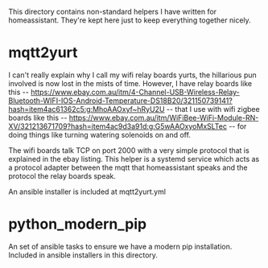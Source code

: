 This directory contains non-standard helpers I have written for homeassistant.
They're kept here just to keep everything together nicely.

mqtt2yurt
=========

I can't really explain why I call my wifi relay boards yurts, the hillarious pun involved is now lost in the mists of time. However, I have relay boards like this -- https://www.ebay.com.au/itm/4-Channel-USB-Wireless-Relay-Bluetooth-WIFI-IOS-Android-Temperature-DS18B20/321150739141?hash=item4ac61362c5:g:MhoAAOxyf~hRyU2U -- that I use with wifi zigbee boards like this -- https://www.ebay.com.au/itm/WiFiBee-WiFi-Module-RN-XV/321213671709?hash=item4ac9d3a91d:g:G5wAAOxyoMxSLTec -- for doing things like turning watering solenoids on and off.

The wifi boards talk TCP on port 2000 with a very simple protocol that is explained in the ebay listing. This helper is a systemd service which acts as a protocol adapter between the mqtt that homeassistant speaks and the protocol the relay boards speak.

An ansible installer is included at mqtt2yurt.yml


python_modern_pip
=================

An set of ansible tasks to ensure we have a modern pip installation. Included
in ansible installers in this directory.